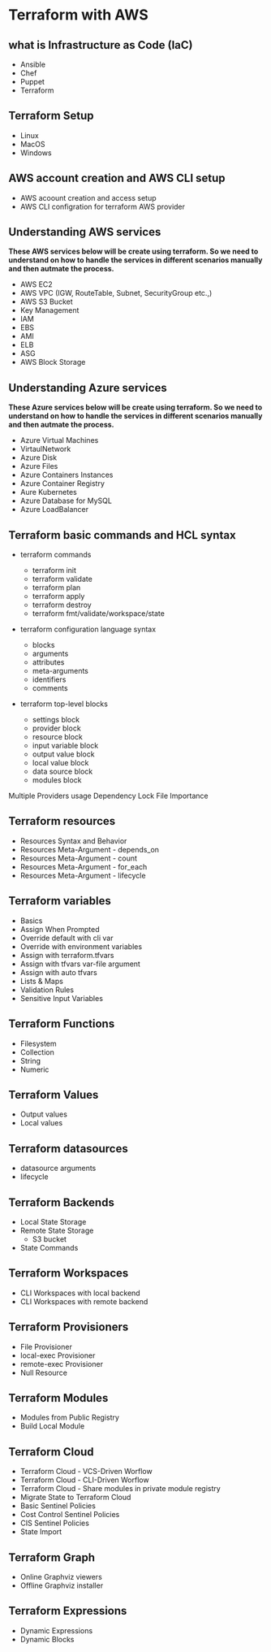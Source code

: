 # Terraform with AWS

## what is Infrastructure as Code (IaC)
- Ansible
- Chef
- Puppet
- Terraform

## Terraform Setup
- Linux
- MacOS
- Windows

## AWS account creation and AWS CLI setup
- AWS acoount creation and access setup
- AWS CLI configration for terraform AWS provider

## Understanding AWS services
**These AWS services below will be create using terraform. So we need to understand on how to handle the services in different scenarios manually and then autmate the process.**
- AWS EC2
- AWS VPC (IGW, RouteTable, Subnet, SecurityGroup etc.,)
- AWS S3 Bucket
- Key Management
- IAM
- EBS
- AMI
- ELB
- ASG
- AWS Block Storage

## Understanding Azure services
**These Azure services below will be create using terraform. So we need to understand on how to handle the services in different scenarios manually and then autmate the process.**
- Azure Virtual Machines
- VirtaulNetwork
- Azure Disk
- Azure Files
- Azure Containers Instances
- Azure Container Registry
- Aure Kubernetes
- Azure Database for MySQL
- Azure LoadBalancer

## Terraform basic commands and HCL syntax
- terraform commands
  - terraform init
  - terraform validate
  - terraform plan
  - terraform apply
  - terraform destroy
  - terraform fmt/validate/workspace/state

- terraform configuration language syntax
  - blocks
  - arguments
  - attributes
  - meta-arguments
  - identifiers
  - comments

- terraform top-level blocks
  - settings block
  - provider block
  - resource block
  - input variable block
  - output value block
  - local value block
  - data source block
  - modules block

Multiple Providers usage
Dependency Lock File Importance
## Terraform resources
- Resources Syntax and Behavior
- Resources Meta-Argument - depends_on
- Resources Meta-Argument - count
- Resources Meta-Argument - for_each
- Resources Meta-Argument - lifecycle

## Terraform variables
- Basics
- Assign When Prompted
- Override default with cli var
- Override with environment variables
- Assign with terraform.tfvars
- Assign with tfvars var-file argument
- Assign with auto tfvars
- Lists & Maps
- Validation Rules
- Sensitive Input Variables

## Terraform Functions
- Filesystem
- Collection
- String
- Numeric

## Terraform Values
- Output values
- Local values

## Terraform datasources
- datasource arguments
- lifecycle

## Terraform Backends
- Local State Storage
- Remote State Storage
  - S3 bucket
- State Commands

## Terraform Workspaces
- CLI Workspaces with local backend
- CLI Workspaces with remote backend

## Terraform Provisioners
- File Provisioner
- local-exec Provisioner
- remote-exec Provisioner
- Null Resource

## Terraform Modules
- Modules from Public Registry
- Build Local Module

## Terraform Cloud
- Terraform Cloud - VCS-Driven Worflow
- Terraform Cloud - CLI-Driven Worflow
- Terraform Cloud - Share modules in private module registry
- Migrate State to Terraform Cloud
- Basic Sentinel Policies
- Cost Control Sentinel Policies
- CIS Sentinel Policies
- State Import

## Terraform Graph
- Online Graphviz viewers
- Offline Graphviz installer

## Terraform Expressions
- Dynamic Expressions
- Dynamic Blocks

